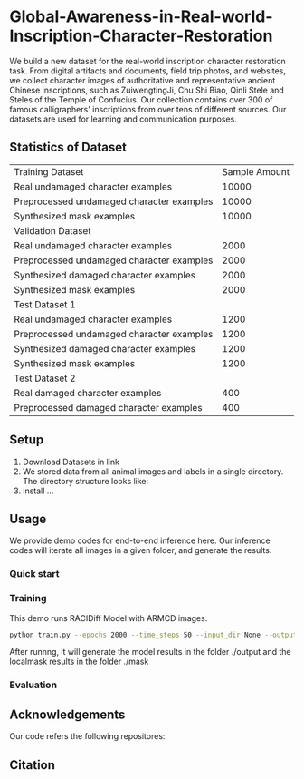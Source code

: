 # Global-Awareness-in-Real-world-Inscription-Character-Restoration

We build a new dataset for the real-world inscription character restoration task. From digital artifacts and documents, field trip photos, and websites, we collect character images of authoritative and representative ancient Chinese inscriptions, such as ZuiwengtingJi, Chu Shi Biao, Qinli Stele and Steles of the Temple of Confucius. Our collection contains over 300 of famous calligraphers' inscriptions from over tens of different sources. Our datasets are used for learning and communication purposes.

## Statistics of Dataset 

<table>
    <tr>
        <td clospan ="2">Training Dataset</td>
        <td>Sample Amount</td> 
   </tr>
    <tr>
  		<td>Real undamaged character examples</td> 
        <td>10000</td> 
    </tr>
    <tr>
        <td>Preprocessed undamaged character examples</td> 
        <td>10000</td> 
    </tr>
     <tr>
        <td>Synthesized mask examples </td> 
        <td>10000</td> 
    </tr>
    <tr>
    	<td clospan ="2">Validation Dataset</td> 
     </tr>
	<tr>
        <td>Real undamaged character examples</td> 
        <td>2000</td> 
    </tr>
    <tr>
        <td>Preprocessed undamaged character examples</td> 
        <td>2000</td> 
    </tr>
     <tr>
        <td>Synthesized damaged character examples </td> 
        <td>2000</td> 
    </tr>
    <tr>
    <td>Synthesized mask examples </td> 
    <td>2000</td> 
</tr>
<tr>
    <td clospan ="2">Test Dataset 1</td> 
       </tr>
    <tr>
  		<td>Real undamaged character examples</td> 
        <td>1200</td> 
    </tr>
    <tr>
        <td>Preprocessed undamaged character examples</td> 
        <td>1200</td> 
    </tr>
      <tr>
        <td>Synthesized damaged character examples </td> 
        <td>1200</td> 
    </tr>
     <tr>
        <td>Synthesized mask examples </td> 
        <td>1200</td> 
    </tr>
    <tr>
    <td clospan ="2">Test Dataset 2</td> 
           </tr>
    <tr>
  		<td>Real damaged character examples</td> 
        <td>400</td> 
    </tr>
    <tr>
        <td>Preprocessed damaged character examples</td> 
        <td>400</td> 
    </tr>
    </table>

## Setup



1. Download Datasets in link
2. We stored data from all animal images and labels in a single directory. The directory structure looks like:
3. install ...


## Usage

We provide demo codes for end-to-end inference here.
Our inference codes will iterate all images in a given folder, and generate the results.

### Quick start 


### Training

This demo runs RACIDiff Model with ARMCD images.

```bash
python train.py --epochs 2000 --time_steps 50 --input_dir None --output_dir ./output --localmask_dir ./mask
```

After runnng, it will generate the model results in the folder  ./output and the localmask results in the folder ./mask

### Evaluation





## Acknowledgements



Our code refers the following repositores:

## Citation


